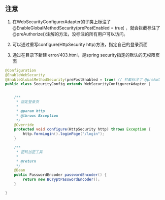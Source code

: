 ## 注意
1. 在WebSecurityConfigurerAdapter的子类上标注了@EnableGlobalMethodSecurity(prePostEnabled = true) ，就会拦截标注了 @preAuthorize()注解的方法，没标注的所有用户可以访问。

2. 可以通过重写configure(HttpSecurity http)方法，指定自己的登录页面

3. 通过在目录下新建 error/403.html，是spring security指定的默认的无权限页面

```java
@Configuration
@EnableWebSecurity
@EnableGlobalMethodSecurity(prePostEnabled = true) // 拦截标注了 @preAuthorize()注解的方法，没标注的所有用户可以访问
public class SecurityConfig extends WebSecurityConfigurerAdapter {


    /**
     * 指定登录页
     *
     * @param http
     * @throws Exception
     */
    @Override
    protected void configure(HttpSecurity http) throws Exception {
        http.formLogin().loginPage("/login");
    }

    /**
     * 密码加密工具
     *
     * @return
     */
    @Bean
    public PasswordEncoder passwordEncoder() {
        return new BCryptPasswordEncoder();
    }

}

```
